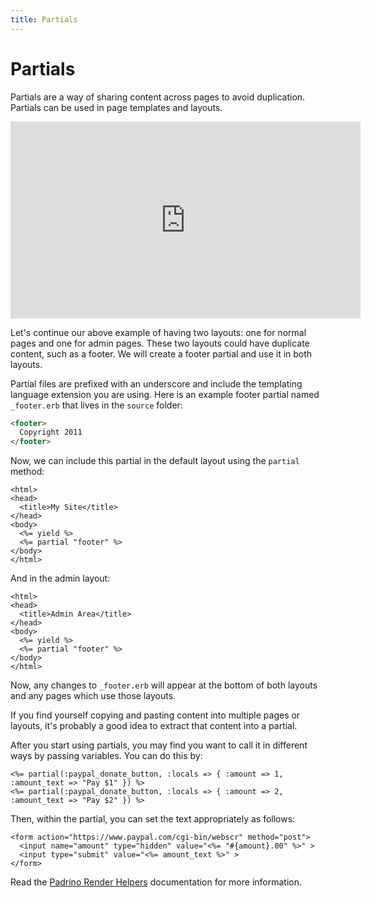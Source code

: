 ```yaml
---
title: Partials
---
```


# Partials

Partials are a way of sharing content across pages to avoid duplication.
Partials can be used in page templates and layouts.

<iframe width="560" height="315" src="https://www.youtube.com/embed/n7sKddRzLZs?rel=0" frameborder="0" allowfullscreen></iframe>

Let's continue our above example of having two layouts: one for normal pages and one for admin pages.
These two layouts could have duplicate content, such as a footer. We will
create a footer partial and use it in both layouts.

Partial files are prefixed with an underscore and include the templating
language extension you are using. Here is an example footer partial named
`_footer.erb` that lives in the `source` folder:

```html
<footer>
  Copyright 2011
</footer>
```

Now, we can include this partial in the default layout using the `partial`
method:

```erb
<html>
<head>
  <title>My Site</title>
</head>
<body>
  <%= yield %>
  <%= partial "footer" %>
</body>
</html>
```

And in the admin layout:

```erb
<html>
<head>
  <title>Admin Area</title>
</head>
<body>
  <%= yield %>
  <%= partial "footer" %>
</body>
</html>
```

Now, any changes to `_footer.erb` will appear at the bottom of both layouts and
any pages which use those layouts.

If you find yourself copying and pasting content into multiple pages or
layouts, it's probably a good idea to extract that content into a partial.

After you start using partials, you may find you want to call it in different
ways by passing variables. You can do this by:

```erb
<%= partial(:paypal_donate_button, :locals => { :amount => 1, :amount_text => "Pay $1" }) %>
<%= partial(:paypal_donate_button, :locals => { :amount => 2, :amount_text => "Pay $2" }) %>
```

Then, within the partial, you can set the text appropriately as follows:

```erb
<form action="https://www.paypal.com/cgi-bin/webscr" method="post">
  <input name="amount" type="hidden" value="<%= "#{amount}.00" %>" >
  <input type="submit" value="<%= amount_text %>" >
</form>
```

Read the [Padrino Render Helpers] documentation for more information.

  [Padrino Render Helpers]: http://padrinorb.com/guides/application-helpers/render-helpers/
